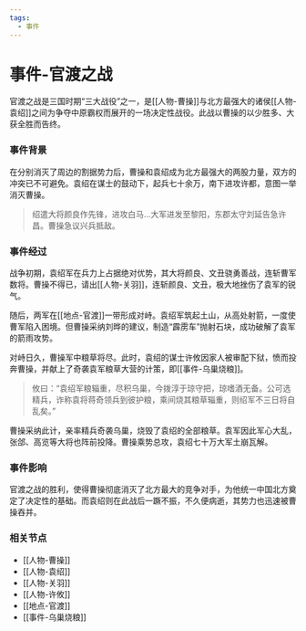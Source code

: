 ```yaml
---
tags:
  - 事件
---
```

# 事件-官渡之战

官渡之战是三国时期“三大战役”之一，是[[人物-曹操]]与北方最强大的诸侯[[人物-袁绍]]之间为争夺中原霸权而展开的一场决定性战役。此战以曹操的以少胜多、大获全胜而告终。

### 事件背景

在分别消灭了周边的割据势力后，曹操和袁绍成为北方最强大的两股力量，双方的冲突已不可避免。袁绍在谋士的鼓动下，起兵七十余万，南下进攻许都，意图一举消灭曹操。

> 绍遣大将颜良作先锋，进攻白马...大军进发至黎阳，东郡太守刘延告急许昌。曹操急议兴兵抵敌。

### 事件经过

战争初期，袁绍军在兵力上占据绝对优势，其大将颜良、文丑骁勇善战，连斩曹军数将。曹操不得已，请出[[人物-关羽]]，连斩颜良、文丑，极大地挫伤了袁军的锐气。

随后，两军在[[地点-官渡]]一带形成对峙。袁绍军筑起土山，从高处射箭，一度使曹军陷入困境。但曹操采纳刘晔的建议，制造“霹雳车”抛射石块，成功破解了袁军的箭雨攻势。

对峙日久，曹操军中粮草将尽。此时，袁绍的谋士许攸因家人被审配下狱，愤而投奔曹操，并献上了奇袭袁军粮草大营的计策，即[[事件-乌巢烧粮]]。

> 攸曰：“袁绍军粮辎重，尽积乌巢，今拨淳于琼守把，琼嗜酒无备。公可选精兵，诈称袁将蒋奇领兵到彼护粮，乘间烧其粮草辎重，则绍军不三日将自乱矣。”

曹操采纳此计，亲率精兵奇袭乌巢，烧毁了袁绍的全部粮草。袁军因此军心大乱，张郃、高览等大将也阵前投降。曹操乘势总攻，袁绍七十万大军土崩瓦解。

### 事件影响

官渡之战的胜利，使得曹操彻底消灭了北方最大的竞争对手，为他统一中国北方奠定了决定性的基础。而袁绍则在此战后一蹶不振，不久便病逝，其势力也迅速被曹操吞并。

### 相关节点
- [[人物-曹操]]
- [[人物-袁绍]]
- [[人物-关羽]]
- [[人物-许攸]]
- [[地点-官渡]]
- [[事件-乌巢烧粮]]
